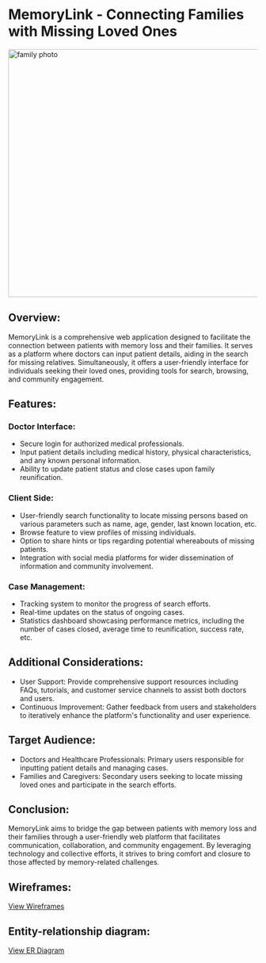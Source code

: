 <h1>MemoryLink - Connecting Families with Missing Loved Ones</h1>

<img src="MemoryLink/assets/images/family.jpg" alt="family photo" width="1000" height="500"> 

<h2>Overview:</h2>

<p>MemoryLink is a comprehensive web application designed to facilitate the connection between patients with memory loss and their families. It serves as a platform where doctors can input patient details, aiding in the search for missing relatives. Simultaneously, it offers a user-friendly interface for individuals seeking their loved ones, providing tools for search, browsing, and community engagement.</p>

<h2>Features:</h2>

<h3>Doctor Interface:</h3>
<ul>
      <li>Secure login for authorized medical professionals.</li>
      <li>Input patient details including medical history, physical characteristics, and any known personal information.</li>
      <li>Ability to update patient status and close cases upon family reunification.</li>
  </ul>

  <h3>Client Side:</h3>
  <ul>
      <li>User-friendly search functionality to locate missing persons based on various parameters such as name, age, gender, last known location, etc.</li>
      <li>Browse feature to view profiles of missing individuals.</li>
      <li>Option to share hints or tips regarding potential whereabouts of missing patients.</li>
      <li>Integration with social media platforms for wider dissemination of information and community involvement.</li>
  </ul>

  <h3>Case Management:</h3>
  <ul>
      <li>Tracking system to monitor the progress of search efforts.</li>
      <li>Real-time updates on the status of ongoing cases.</li>
      <li>Statistics dashboard showcasing performance metrics, including the number of cases closed, average time to reunification, success rate, etc.</li>
  </ul>

  <h2>Additional Considerations:</h2>
  <ul>
      <li>User Support: Provide comprehensive support resources including FAQs, tutorials, and customer service channels to assist both doctors and users.</li>
      <li>Continuous Improvement: Gather feedback from users and stakeholders to iteratively enhance the platform's functionality and user experience.</li>
  </ul>

  <h2>Target Audience:</h2>
  <ul>
      <li>Doctors and Healthcare Professionals: Primary users responsible for inputting patient details and managing cases.</li>
      <li>Families and Caregivers: Secondary users seeking to locate missing loved ones and participate in the search efforts.</li>
  </ul>

  <h2>Conclusion:</h2>
  <p>MemoryLink aims to bridge the gap between patients with memory loss and their families through a user-friendly web platform that facilitates communication, collaboration, and community engagement. By leveraging technology and collective efforts, it strives to bring comfort and closure to those affected by memory-related challenges.</p>

  <h2>Wireframes:</h2>
  <a href="https://balsamiq.cloud/sowtoxk/pvfagg6/r7077">View Wireframes</a>

  <h2>Entity-relationship diagram:</h2>
  <a href="https://app.diagrams.net/#G1QJJlGPkH-wo4-EK_LSyREIH7J6YEsX7x#%7B%22pageId%22%3A%22R2lEEEUBdFMjLlhIrx00%22%7D">View ER Diagram</a>
